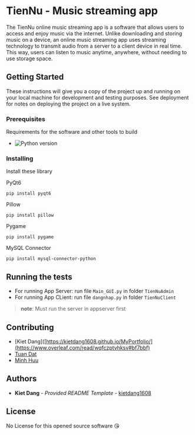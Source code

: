 # TienNu - Music streaming app

The TienNu online music streaming app is a software that allows users to access and enjoy music via the internet. Unlike downloading and storing music on a device, an online music streaming app uses streaming technology to transmit audio from a server to a client device in real time. This way, users can listen to music anytime, anywhere, without needing to use storage space.

## Getting Started

These instructions will give you a copy of the project up and running on
your local machine for development and testing purposes. See deployment
for notes on deploying the project on a live system.

### Prerequisites

Requirements for the software and other tools to build
- ![Python version](https://img.shields.io/badge/python-3.8+-brightgreen)

### Installing

Install these library

PyQt6

    pip install pyqt6

Pillow

    pip install pillow

Pygame

    pip install pygame

MySQL Connector

    pip install mysql-connector-python



## Running the tests

- For running App Server: run file `Main_GUI.py` in folder `TienNuAdmin`
- For running App CLient: run file `dangnhap.py` in folder `TienNuClient`
 > **note**: Must run the server in appserver first


## Contributing

  - [Kiet Dang]([https://kietdang1608.github.io/MyPortfolio/](https://www.overleaf.com/read/wqfczptvhksv#bf7bbf)
  - [Tuan Dat](https://axy888.github.io/test-cv/)
  - [Minh Huu](https://axy888.github.io/test-cv/)


## Authors

  - **Kiet Dang** - *Provided README Template* -
    [kietdang1608](https://kietdang1608.github.io/MyPortfolio/)


## License

No License for this opened source software 😘



